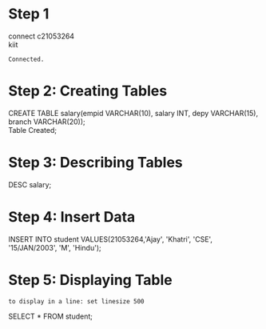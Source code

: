 # Step 1
connect c21053264<br>
kiit

`Connected.`

# Step 2: Creating Tables

CREATE TABLE salary(empid VARCHAR(10),  salary INT, depy VARCHAR(15), branch VARCHAR(20));
<br>
Table Created;

# Step 3: Describing Tables

DESC salary;

# Step 4: Insert Data

INSERT INTO student VALUES(21053264,'Ajay', 'Khatri', 'CSE', '15/JAN/2003', 'M', 'Hindu');

# Step 5: Displaying Table

`to display in a line: set linesize 500`

SELECT * FROM student;


